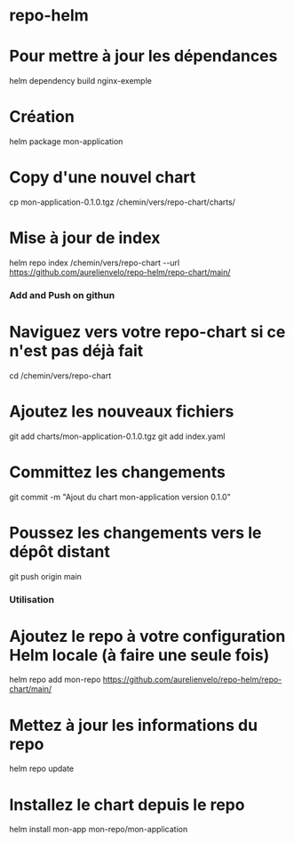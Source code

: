# repo-helm

# Pour mettre à jour les dépendances
helm dependency build nginx-exemple


# Création 
helm package mon-application

# Copy d'une nouvel chart
cp mon-application-0.1.0.tgz /chemin/vers/repo-chart/charts/

# Mise à jour de index
helm repo index /chemin/vers/repo-chart --url https://github.com/aurelienvelo/repo-helm/repo-chart/main/

### Add and Push on githun
# Naviguez vers votre repo-chart si ce n'est pas déjà fait
cd /chemin/vers/repo-chart
# Ajoutez les nouveaux fichiers
git add charts/mon-application-0.1.0.tgz
git add index.yaml
# Committez les changements
git commit -m "Ajout du chart mon-application version 0.1.0"
# Poussez les changements vers le dépôt distant
git push origin main


### Utilisation ###
# Ajoutez le repo à votre configuration Helm locale (à faire une seule fois)
helm repo add mon-repo https://github.com/aurelienvelo/repo-helm/repo-chart/main/

# Mettez à jour les informations du repo
helm repo update

# Installez le chart depuis le repo
helm install mon-app mon-repo/mon-application